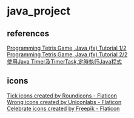 # java_project

## references
<a href="https://youtu.be/boAJUSN8fOU">Programming Tetris Game, Java (fx) Tutorial 1/2</a>
<br>
<a href="https://youtu.be/KGaixc-ExXA">Programming Tetris Game, Java (fx) Tutorial 2/2</a>
<br>
<a href="https://luckystar1216.pixnet.net/blog/post/17030605">使用Java Timer及TimerTask,定時執行Java程式</a>

## icons
<a href="https://www.flaticon.com/free-icons/tick" title="tick icons">Tick icons created by Roundicons - Flaticon</a>
<br>
<a href="https://www.flaticon.com/free-icons/wrong" title="wrong icons">Wrong icons created by Uniconlabs - Flaticon</a>
<br>
<a href="https://www.flaticon.com/free-icons/celebrate" title="celebrate icons">Celebrate icons created by Freepik - Flaticon</a>
